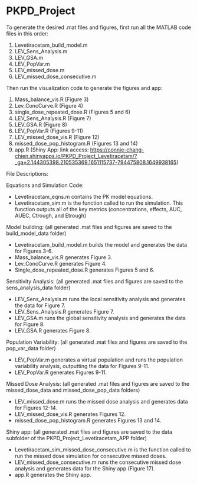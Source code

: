 # PKPD_Project

To generate the desired .mat files and figures, first run all the MATLAB code files in this order:
1. Levetiracetam_build_model.m
2. LEV_Sens_Analysis.m
3. LEV_GSA.m
4. LEV_PopVar.m
5. LEV_missed_dose.m
6. LEV_missed_dose_consecutive.m

Then run the visualization code to generate the figures and app:
1. Mass_balance_vis.R (Figure 3)
2. Lev_ConcCurve.R (Figure 4)
3. single_dose_repeated_dose.R (Figures 5 and 6)
4. LEV_Sens_Analysis.R (Figure 7)
5. LEV_GSA.R (Figure 8)
6. LEV_PopVar.R (Figures 9-11)
7. LEV_missed_dose_vis.R (Figure 12)
8. missed_dose_pop_histogram.R (Figures 13 and 14)
9. app.R (Shiny App: link access: https://connie-chang-chien.shinyapps.io/PKPD_Project_Levetiracetam/?_ga=2.144305398.210535369.1651115737-794475808.1649938165)


File Descriptions:

Equations and Simulation Code:
- Levetiracetam_eqns.m contains the PK model equations.
- Levetiracetam_sim.m is the function called to run the simulation. This function outputs all of the key metrics (concentrations, effects, AUC, AUEC, Ctrough, and Etrough)

Model building: (all generated .mat files and figures are saved to the build_model_data folder)
- Levetiracetam_build_model.m builds the model and generates the data for Figures 3-6.
- Mass_balance_vis.R generates Figure 3.
- Lev_ConcCurve.R generates Figure 4.
- Single_dose_repeated_dose.R generates Figures 5 and 6.

Sensitivity Analysis: (all generated .mat files and figures are saved to the sens_analysis_data folder)
- LEV_Sens_Analysis.m runs the local sensitivity analysis and generates the data for Figure 7.
- LEV_Sens_Analysis.R generates Figure 7.
- LEV_GSA.m runs the global sensitivity analysis and generates the data for Figure 8.
- LEV_GSA.R generates Figure 8. 

Population Variability: (all generated .mat files and figures are saved to the pop_var_data folder)
- LEV_PopVar.m generates a virtual population and runs the population variability analysis, outputting the data for Figures 9-11.
- LEV_PopVar.R generates Figures 9-11.

Missed Dose Analysis: (all generated .mat files and figures are saved to the missed_dose_data and missed_dose_pop_data folders)
- LEV_missed_dose.m runs the missed dose analysis and generates data for Figures 12-14.
- LEV_missed_dose_vis.R generates Figures 12. 
- missed_dose_pop_histogram.R generates Figures 13 and 14.

Shiny app: (all generated .mat files and figures are saved to the data subfolder of the PKPD_Project_Levetiracetam_APP folder) 
- Levetiracetam_sim_missed_dose_consecutive.m is the function called to run the missed dose simulation for consecutive missed doses. 
- LEV_missed_dose_consecutive.m runs the consecutive missed dose analysis and generates data for the Shiny app (Figure 17).
- app.R generates the Shiny app.
